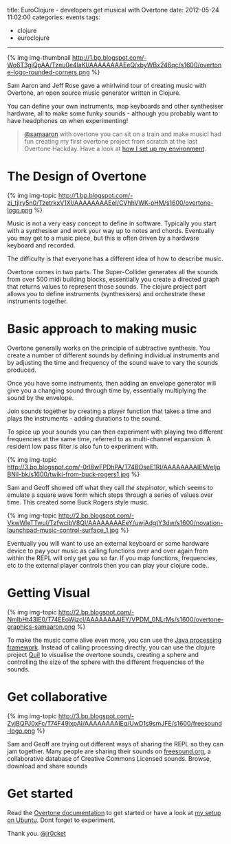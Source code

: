 title: EuroClojure - developers get musical with Overtone
date: 2012-05-24 11:02:00
categories: events
tags: 
- clojure
- euroclojure
---

{% img img-thumbnail http://1.bp.blogspot.com/-Wo6T3gjQpAA/Tzeu0e4laKI/AAAAAAAAEeQ/xbyWBx246qc/s1600/overtone-logo-rounded-corners.png %} 

Sam Aaron and Jeff Rose gave a whirlwind tour of creating music with Overtone, an open source music generator written in Clojure. 

You can define your own instruments, map keyboards and other synthesiser hardware, all to make some funky sounds - although you probably want to have headphones on when experimenting!

> [@samaaron](https://twitter.com/jr0cket) with overtone you can sit on a train and make musicI had fun creating my first overtone project from scratch at the last Overtone Hackday.  Have a look at [how I set up my environment](http://jr0cket.co.uk/2012/02/developers-making-music-together-london.html).

# The Design of Overtone

{% img img-topic http://1.bp.blogspot.com/-zi_tjIry5n0/TzetrkxV1XI/AAAAAAAAEeI/CVhhVWK-oHM/s1600/overtone-logo.png %} 

Music is not a very easy concept to define in software.  Typically you start with a synthesiser and work your way up to notes and chords.  Eventually you may get to a music piece, but this is often driven by a hardware keyboard and recorded.

The difficulty is that everyone has a different idea of how to describe music.

Overtone comes in two parts.  The Super-Collider generates all the sounds from over 500 midi building blocks, essentially you create a directed graph that returns values to represent those sounds.  The clojure project part allows you to define instruments (synthesisers) and orchestrate these instruments together.

# Basic approach to making music

Overtone generally works on the principle of subtractive synthesis.  You create a number of different sounds by defining individual instruments and by adjusting the time and frequency of the sound wave to vary the sounds produced.

Once you have some instruments, then adding an envelope generator will give you a changing sound through time by, essentially multiplying the sound by the envelope.

Join sounds together by creating a player function that takes a time and plays the instruments - adding durations to the sound.  

To spice up your sounds you can then experiment with playing two different frequencies at the same time, referred to as multi-channel expansion.  A resident low pass filter is also fun to experiment with.

{% img img-topic http://3.bp.blogspot.com/-0rI8wFPDhPA/T74BOseE1RI/AAAAAAAAIEM/eIjoBNil-bk/s1600/twiki-from-buck-rogers1.jpg %}

Sam and Geoff showed off what they call _the stepinator_, which seems to emulate a square wave form which steps through a series of values over time.  This created some Buck Rogers style music.

{% img img-topic http://2.bp.blogspot.com/-VkwWleTTwuI/TzfwcibV8QI/AAAAAAAAEeY/uwjAdgtY3dw/s1600/novation-launchpad-music-control-surface_1.jpg %}

Eventually you will want to use an external keyboard or some hardware device to pay your music as calling functions over and over again from within the REPL will only get you so far.  If you map functions, frequencies, etc to the external player controls then you can play your clojure code..

# Getting Visual

{% img img-topic http://2.bp.blogspot.com/-NmIbHt43IE0/T74EEoWjzcI/AAAAAAAAIEY/VPDM_0NLrMs/s1600/overtone-graphics-samaaron.png %} 

To make the music come alive even more, you can use the [Java processing framework](http://processing.org/).  Instead of calling processing directly, you can use the clojure project [Quil](https://github.com/quil/quil) to visualise the overtone sounds, creating a sphere and controlling the size of the sphere with the different frequencies of the sounds.

# Get collaborative

{% img img-topic http://3.bp.blogspot.com/-ZvjBQPJ0xFc/T74F49jxpAI/AAAAAAAAIEg/UwD1s9smJFE/s1600/freesound-logo.png %}

Sam and Geoff are trying out different ways of sharing the REPL so they can jam together.  Many people are sharing their sounds on [freesound.org](http://freesound.org/), a collaborative database of Creative Commons Licensed sounds. Browse, download and share sounds

# Get started

Read the [Overtone documentation](https://github.com/overtone/overtone/wiki) to get started or have a look at [my setup on Ubuntu](http://jr0cket.co.uk/2012/02/developers-making-music-together-london.html).  Dont forget to experiment.

Thank you.
[@jr0cket](https://twitter.com/jr0cket)
